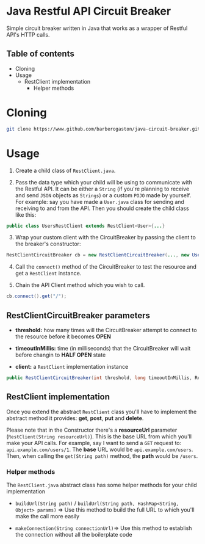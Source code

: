# Java Restful API Circuit Breaker

Simple circuit breaker written in Java that works as a wrapper of Restful API's HTTP calls.

## Table of contents

- Cloning
- Usage
  - RestClient implementation
    - Helper methods

# Cloning

```bash
git clone https://www.github.com/barberogaston/java-circuit-breaker.git
```

# Usage

1. Create a child class of `RestClient.java`.

2. Pass the data type which your child will be using to communicate with the Restful API. It can be either a `String` (if you're planning to receive and send `JSON` objects as `Strings`) or a custom `POJO` made by yourself. For example: say you have made a `User.java` class for sending and receiving to and from the API. Then you should create the child class like this:

```java
public class UsersRestClient extends RestClient<User>{...}
```

3. Wrap your custom client with the CircuitBreaker by passing the client to the breaker's constructor:

```java
RestClientCircuitBreaker cb = new RestClientCircuitBreaker(..., new UserRestClient(...));
```

4. Call the `connect()` method of the CircuitBreaker to test the resource and get a `RestClient` instance.
   
5. Chain the API Client method which you wish to call.

```java
cb.connect().get("/");
```

## RestClientCircuitBreaker parameters

* **threshold:** how many times will the CircuitBreaker attempt to connect to the resource before it becomes **OPEN**

* **timeoutInMillis:** time (in milliseconds) that the CircuitBreaker will wait before changin to **HALF OPEN** state

* **client:** a `RestClient` implementation instance

```java
public RestClientCircuitBreaker(int threshold, long timeoutInMillis, RestClient client){...}
```

## RestClient implementation

Once you extend the abstract `RestClient` class you'll have to implement the abstract method it provides: **get**, **post**, **put** and **delete**.

Please note that in the Constructor there's a **resourceUrl** parameter (`RestClient(String resourceUrl)`). This is the base URL from which you'll make your API calls. For example, say I want to send a `GET` request to: `api.example.com/users/1`. The **base** URL would be `api.example.com/users`. Then, when calling the `get(String path)` method, the **path** would be `/users`.

### Helper methods
The `RestClient.java` abstract class has some helper methods for your child implementation

* `buildUrl(String path)` / `buildUrl(String path, HashMap<String, Object> params)` => Use this method to build the full URL to which you'll make the call more easily

* `makeConnection(String connectionUrl)`=> Use this method to establish the connection without all the boilerplate code